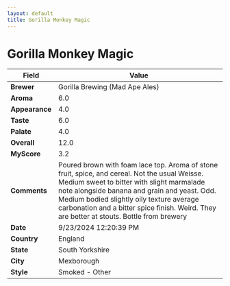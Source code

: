 ```yaml
---
layout: default
title: Gorilla Monkey Magic
---
```


# Gorilla Monkey Magic

| Field         | Value                                                                                                   |
|---------------|---------------------------------------------------------------------------------------------------------|
| **Brewer**    | Gorilla Brewing (Mad Ape Ales)                                                                                        |
| **Aroma**     | 6.0                                                                                         |
| **Appearance**| 4.0                                                                                    |
| **Taste**     | 6.0                                                                                         |
| **Palate**    | 4.0                                                                                        |
| **Overall**   | 12.0                                                                                       |
| **MyScore**   | 3.2                                                                                       |
| **Comments**  | Poured brown with foam lace top.  Aroma of stone fruit, spice, and cereal. Not the usual Weisse.  Medium sweet to bitter with slight marmalade note alongside banana and grain and yeast. Odd. Medium bodied slightly oily texture average carbonation and a bitter spice finish.  Weird. They are better at stouts. Bottle from brewery                                                                                       |
| **Date**      | 9/23/2024 12:20:39 PM                                                                                          |
| **Country**   | England                                                                                       |
| **State**     | South Yorkshire                                                                                         |
| **City**      | Mexborough                                                                                          |
| **Style**     | Smoked - Other                                                                                         |
